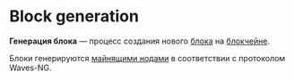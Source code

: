# Block generation

**Генерация блока** — процесс создания нового [блока](/blockchain/block.md) на [блокчейне](/blockchain/blockchain.md).

Блоки генерируются [майнящими нодами](/blockchain/mining/mining-node.md) в соответствии с протоколом Waves-NG.
